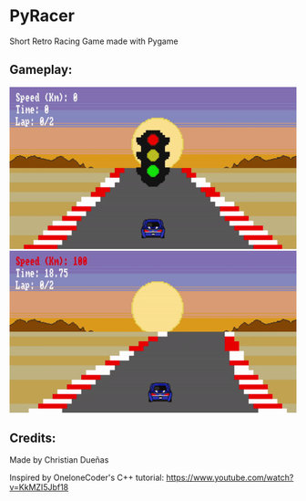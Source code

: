 # PyRacer
Short Retro Racing Game made with Pygame

## Gameplay:

![start](https://github.com/ChristianD37/PyRacer/blob/main/gifs/start.gif)
![lap](https://github.com/ChristianD37/PyRacer/blob/main/gifs/lap.gif)

## Credits:

Made by Christian Dueñas

Inspired by OneloneCoder's C++ tutorial: https://www.youtube.com/watch?v=KkMZI5Jbf18
